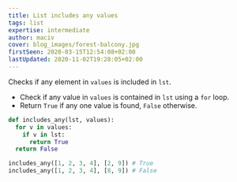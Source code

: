```yaml
---
title: List includes any values
tags: list
expertise: intermediate
author: maciv
cover: blog_images/forest-balcony.jpg
firstSeen: 2020-03-15T12:54:08+02:00
lastUpdated: 2020-11-02T19:28:05+02:00
---
```


Checks if any element in `values` is included in `lst`.

- Check if any value in `values` is contained in `lst` using a `for` loop.
- Return `True` if any one value is found, `False` otherwise.

```py
def includes_any(lst, values):
  for v in values:
    if v in lst:
      return True
  return False
```

```py
includes_any([1, 2, 3, 4], [2, 9]) # True
includes_any([1, 2, 3, 4], [8, 9]) # False
```
